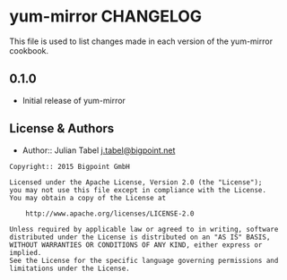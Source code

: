 yum-mirror CHANGELOG
=====================

This file is used to list changes made in each version of the yum-mirror cookbook.

0.1.0
-----
- Initial release of yum-mirror

## License & Authors
- Author:: Julian Tabel <j.tabel@bigpoint.net>

```text
Copyright:: 2015 Bigpoint GmbH

Licensed under the Apache License, Version 2.0 (the "License");
you may not use this file except in compliance with the License.
You may obtain a copy of the License at

    http://www.apache.org/licenses/LICENSE-2.0

Unless required by applicable law or agreed to in writing, software
distributed under the License is distributed on an "AS IS" BASIS,
WITHOUT WARRANTIES OR CONDITIONS OF ANY KIND, either express or implied.
See the License for the specific language governing permissions and
limitations under the License.
